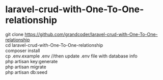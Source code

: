 # laravel-crud-with-One-To-One-relationship

git clone https://github.com/grandcoder/laravel-crud-with-One-To-One-relationship <br>
cd laravel-crud-with-One-To-One-relationship <br>
composer install <br>
cp .env.example .env //then update .env file with database info <br>
php artisan key:generate <br>
php artisan migrate <br>
php artisan db:seed <br>
